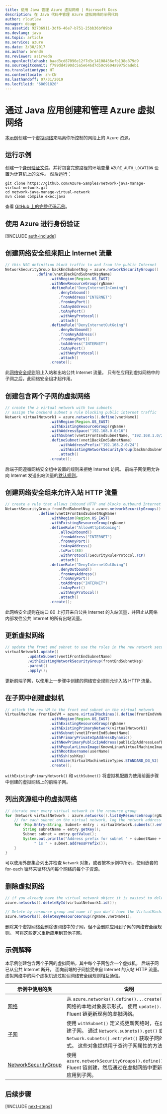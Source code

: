 ```yaml
---
title: 使用 Java 管理 Azure 虚拟网络 | Microsoft Docs
description: 在 Java 代码中管理 Azure 虚拟网络的示例代码
author: rloutlaw
manager: douge
ms.assetid: 92736911-3df6-46e7-b751-25bb36bf89b9
ms.devlang: java
ms.topic: article
ms.service: azure
ms.date: 3/30/2017
ms.author: brendm
ms.reviewer: asirveda
ms.openlocfilehash: baad3cd87096e12f7d3c14108436efb138e879d9
ms.sourcegitcommit: f799dd4590dc5a5e646d7d50c9604a9975dadeb1
ms.translationtype: HT
ms.contentlocale: zh-CN
ms.lasthandoff: 07/31/2019
ms.locfileid: "68691820"
---
```

# <a name="create-and-manage-azure-virtual-networks-from-your-java-apps"></a>通过 Java 应用创建和管理 Azure 虚拟网络

[本示例](https://github.com/Azure-Samples/network-java-manage-virtual-network)创建一个[虚拟网络](https://docs.microsoft.com/azure/virtual-network/virtual-networks-overview)来隔离你所控制的网段上的 Azure 资源。

## <a name="run-the-sample"></a>运行示例

创建一个[身份验证文件](https://github.com/Azure/azure-sdk-for-java/blob/master/AUTH.md)，并将包含完整路径的环境变量 `AZURE_AUTH_LOCATION` 设置为计算机上的文件。 然后运行：

```
git clone https://github.com/Azure-Samples/network-java-manage-virtual-network.git
cd network-java-manage-virtual-network
mvn clean compile exec:java
```

查看 [GitHub 上的完整代码示例](https://github.com/Azure-Samples/network-java-manage-virtual-network/blob/master/src/main/java/com/microsoft/azure/management/network/samples/ManageVirtualNetwork.java)。

## <a name="authenticate-with-azure"></a>使用 Azure 进行身份验证

[!INCLUDE [auth-include](includes/java-auth-include.md)]

## <a name="create-a-network-security-group-to-block-internet-traffic"></a>创建网络安全组来阻止 Internet 流量

```java
// this NSG definition block traffic to and from the public Internet
NetworkSecurityGroup backEndSubnetNsg = azure.networkSecurityGroups()
              .define(vnet1BackEndSubnetNsgName)
                    .withRegion(Region.US_EAST)
                    .withNewResourceGroup(rgName)
                    .defineRule("DenyInternetInComing")
                        .denyInbound()
                        .fromAddress("INTERNET")
                        .fromAnyPort()
                        .toAnyAddress()
                        .toAnyPort()
                        .withAnyProtocol()
                        .attach()
                    .defineRule("DenyInternetOutGoing")
                        .denyOutbound()
                        .fromAnyAddress()
                        .fromAnyPort()
                        .toAddress("INTERNET")
                        .toAnyPort()
                        .withAnyProtocol()
                        .attach()
                    .create();
```

此[网络安全规则](https://docs.microsoft.com/azure/virtual-network/virtual-networks-nsg)阻止入站和出站公共 Internet 流量。 只有在应用到虚拟网络中的子网之后，此网络安全组才起作用。

## <a name="create-a-virtual-network-with-two-subnets"></a>创建包含两个子网的虚拟网络

```java
// create the a virtual network with two subnets
// assign the backend subnet a rule blocking public internet traffic
Network virtualNetwork1 = azure.networks().define(vnetName1)
                    .withRegion(Region.US_EAST)
                    .withExistingResourceGroup(rgName)
                    .withAddressSpace("192.168.0.0/16")
                    .withSubnet(vnet1FrontEndSubnetName, "192.168.1.0/24")
                    .defineSubnet(vnet1BackEndSubnetName)
                        .withAddressPrefix("192.168.2.0/24")
                        .withExistingNetworkSecurityGroup(backEndSubnetNsg)
                        .attach()
                    .create();
```

后端子网遵循网络安全组中设置的规则来拒绝 Internet 访问。 前端子网使用允许向 Internet 发送出站流量的[默认规则](https://docs.microsoft.com/azure/virtual-network/virtual-networks-nsg)。

## <a name="create-a-network-security-group-to-allow-inbound-http-traffic"></a>创建网络安全组来允许入站 HTTP 流量
```java
// create a rule that allows inbound HTTP and blocks outbound Internet traffic
NetworkSecurityGroup frontEndSubnetNsg = azure.networkSecurityGroups()
               .define(vnet1FrontEndSubnetNsgName)
                    .withRegion(Region.US_EAST)
                    .withExistingResourceGroup(rgName)
                    .defineRule("AllowHttpInComing")
                        .allowInbound()
                        .fromAddress("INTERNET")
                        .fromAnyPort()
                        .toAnyAddress()
                        .toPort(80)
                        .withProtocol(SecurityRuleProtocol.TCP)
                        .attach()
                    .defineRule("DenyInternetOutGoing")
                        .denyOutbound()
                        .fromAnyAddress()
                        .fromAnyPort()
                        .toAddress("INTERNET")
                        .toAnyPort()
                        .withAnyProtocol()
                        .attach()
                    .create();
```

此网络安全规则在端口 80 上打开来自公共 Internet 的入站流量，并阻止从网络内部发往公共 Internet 的所有出站流量。 

## <a name="update-a-virtual-network"></a>更新虚拟网络
```java
// update the front end subnet to use the rules in the new network security group
virtualNetwork1.update()
          .updateSubnet(vnet1FrontEndSubnetName)
          .withExistingNetworkSecurityGroup(frontEndSubnetNsg)
          .parent()
          .apply();
```

更新前端子网，以使用上一步骤中创建的网络安全规则允许入站 HTTP 流量。

## <a name="create-a-virtual-machine-on-a-subnet"></a>在子网中创建虚拟机
```java
// attach the new VM to the front end subnet on the virtual network
VirtualMachine frontEndVM = azure.virtualMachines().define(frontEndVmName)
                    .withRegion(Region.US_EAST)
                    .withExistingResourceGroup(rgName)
                    .withExistingPrimaryNetwork(virtualNetwork1) 
                    .withSubnet(vnet1FrontEndSubnetName)
                    .withPrimaryPrivateIpAddressDynamic()
                    .withNewPrimaryPublicIpAddress(publicIpAddressLeafDnsForFrontEndVm)
                    .withPopularLinuxImage(KnownLinuxVirtualMachineImage.UBUNTU_SERVER_16_04_LTS)
                    .withRootUsername(userName)
                    .withSsh(sshKey)
                    .withSize(VirtualMachineSizeTypes.STANDARD_D3_V2)
                    .create();
```

`withExistingPrimaryNetwork()` 和 `withSubnet()` 将虚拟机配置为使用前面步骤中创建的虚拟网络上的前端子网。

## <a name="list-virtual-networks-in-a-resource-group"></a>列出资源组中的虚拟网络
```java
// iterate over every virtual network in the resource group 
for (Network virtualNetwork : azure.networks().listByResourceGroup(rgName)) {
    // for each subnet on the virtual network, log the network address prefix 
    for (Map.Entry<String, Subnet> entry : virtualNetwork.subnets().entrySet()) {
        String subnetName = entry.getKey();
        Subnet subnet = entry.getValue();
        System.out.println("Address prefix for subnet " + subnetName + 
             " is " + subnet.addressPrefix());
    }
}
```       

可以使用外部集合列出并检查 `Network` 对象，或者按本示例中所示，使用嵌套的 for-each 循环来循环访问每个网络的每个子资源。

## <a name="delete-a-virtual-network"></a>删除虚拟网络
```java
// if you already have the virtual network object it is easiest to delete by ID
azure.networks().deleteById(virtualNetwork1.id());

// Delete by resource group and name if you don't have the VirtualMachine object
azure.networks().deleteByResourceGroup(rgName,vnetName1);
```

删除某个虚拟网络会删除该网络中的子网，但不会删除应用到子网的网络安全组规则。 可将这些定义重新应用到其他子网。

## <a name="sample-explanation"></a>示例解释

本示例创建包含两个子网的虚拟网络，其中每个子网包含一个虚拟机。 后端子网已从公共 Internet 断开。 面向前端的子网接受来自 Internet 的入站 HTTP 流量。 虚拟网络中的两个虚拟机通过默认网络安全组规则相互通信。

| 示例中使用的类 | 说明
|-------|-------|
| [网络](https://docs.microsoft.com/java/api/com.microsoft.azure.management.network._network) | 从 `azure.networks().define()...create()` 创建的虚拟网络的本地对象表示形式。 使用 `update()...apply()` Fluent 链更新现有的虚拟网络。
| [子网](https://docs.microsoft.com/java/api/com.microsoft.azure.management.network._subnet) | 使用 `withSubnet()` 定义或更新网络时，在虚拟网络中创建子网。 通过 `Network.subnets().get()` 或 `Network.subnets().entrySet()` 获取子网的对象表示形式。 这些对象提供用于查询子网属性的方法。
| [NetworkSecurityGroup](https://docs.microsoft.com/java/api/com.microsoft.azure.management.network._network_security_group) | 使用 `azure.networkSecurityGroups().define()...create()` Fluent 链创建，然后通过在虚拟网络中更新或创建子网应用到子网。 

## <a name="next-steps"></a>后续步骤

[!INCLUDE [next-steps](includes/java-next-steps.md)]